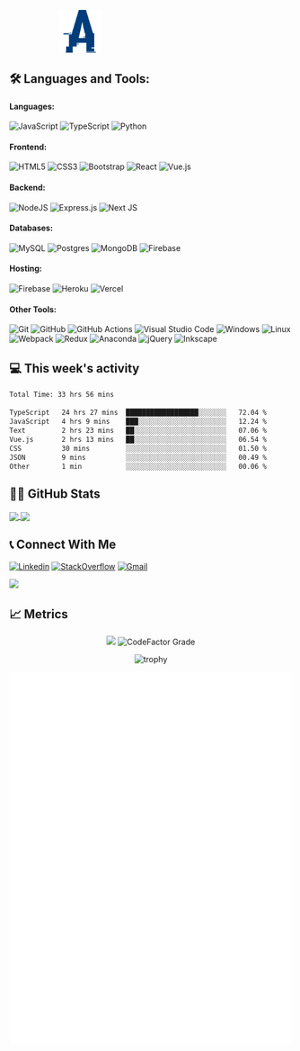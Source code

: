 <div style="width: 50%;">
  <div>
    <p align="center">
      <picture>
        <source srcset="logo.svg" media="(prefers-color-scheme: light)"  style="width: 30%;" alt="logo-dark">
        <source srcset="logo-yellow.svg" media="(prefers-color-scheme: dark)" style="width: 30%;" alt="logo-yellow">
        <img src="logo-blue.svg" style="width: 30%;"  alt="logo-fallback">
      </picture>
    </p>
  </div>
</div>

## 🛠 Languages and Tools:

#### Languages:

![JavaScript](https://img.shields.io/badge/javascript-%23F7DF1E.svg?style=for-the-badge&logo=javascript&logoColor=%23323330)
![TypeScript](https://img.shields.io/badge/typescript-%23007ACC.svg?style=for-the-badge&logo=typescript&logoColor=white)
![Python](https://img.shields.io/badge/python-3670A0?style=for-the-badge&logo=python&logoColor=ffdd54)

#### Frontend:
![HTML5](https://img.shields.io/badge/html5-%23E34F26.svg?style=for-the-badge&logo=html5&logoColor=white)
![CSS3](https://img.shields.io/badge/css3-%231572B6.svg?style=for-the-badge&logo=css3&logoColor=white)
![Bootstrap](https://img.shields.io/badge/bootstrap-%23563D7C.svg?style=for-the-badge&logo=bootstrap&logoColor=white)
![React](https://img.shields.io/badge/react-%2320232a.svg?style=for-the-badge&logo=react&logoColor=%2361DAFB)
![Vue.js](https://img.shields.io/badge/vuejs-%2335495e.svg?style=for-the-badge&logo=vuedotjs&logoColor=%234FC08D)

#### Backend: 
![NodeJS](https://img.shields.io/badge/node.js-6DA55F?style=for-the-badge&logo=node.js&logoColor=white)
![Express.js](https://img.shields.io/badge/express.js-%23404d59.svg?style=for-the-badge&logo=express&logoColor=%2361DAFB)
![Next JS](https://img.shields.io/badge/Next-black?style=for-the-badge&logo=next.js&logoColor=white)

#### Databases:

![MySQL](https://img.shields.io/badge/mysql-%2300f.svg?style=for-the-badge&logo=mysql&logoColor=white)
![Postgres](https://img.shields.io/badge/postgres-%23316192.svg?style=for-the-badge&logo=postgresql&logoColor=white)
![MongoDB](https://img.shields.io/badge/MongoDB-%234ea94b.svg?style=for-the-badge&logo=mongodb&logoColor=white)
![Firebase](https://img.shields.io/badge/firebase%20-%23039BE5.svg?&style=for-the-badge&logo=firebase)

#### Hosting:

![Firebase](https://img.shields.io/badge/firebase%20-%23039BE5.svg?&style=for-the-badge&logo=firebase)
![Heroku](https://img.shields.io/badge/heroku-%23430098.svg?style=for-the-badge&logo=heroku&logoColor=white)
![Vercel](https://img.shields.io/badge/vercel-%23000000.svg?style=for-the-badge&logo=vercel&logoColor=white)


#### Other Tools:

![Git](https://img.shields.io/badge/git%20-%23F05033.svg?&style=for-the-badge&logo=git&logoColor=white)
![GitHub](https://img.shields.io/badge/github%20-%23121011.svg?&style=for-the-badge&logo=github&logoColor=white)
![GitHub Actions](https://img.shields.io/badge/github%20actions-%232671E5.svg?style=for-the-badge&logo=githubactions&logoColor=white)
![Visual Studio Code](https://img.shields.io/badge/Visual%20Studio%20Code-0078d7.svg?style=for-the-badge&logo=visual-studio-code&logoColor=white)
![Windows](https://img.shields.io/badge/Windows-0078D6?style=for-the-badge&logo=windows&logoColor=white)
![Linux](https://img.shields.io/badge/Linux-FCC624?style=for-the-badge&logo=linux&logoColor=black)
![Webpack](https://img.shields.io/badge/webpack-%238DD6F9.svg?style=for-the-badge&logo=webpack&logoColor=black)
![Redux](https://img.shields.io/badge/redux-%23593d88.svg?style=for-the-badge&logo=redux&logoColor=white)
![Anaconda](https://img.shields.io/badge/Anaconda-%2344A833.svg?style=for-the-badge&logo=anaconda&logoColor=white)
![jQuery](https://img.shields.io/badge/jquery-%230769AD.svg?style=for-the-badge&logo=jquery&logoColor=white)
![Inkscape](https://img.shields.io/badge/Inkscape-e0e0e0?style=for-the-badge&logo=inkscape&logoColor=080A13)


## 💻 This week's activity

<!--START_SECTION:waka-->

```text
Total Time: 33 hrs 56 mins

TypeScript   24 hrs 27 mins  ██████████████████░░░░░░░   72.04 %
JavaScript   4 hrs 9 mins    ███░░░░░░░░░░░░░░░░░░░░░░   12.24 %
Text         2 hrs 23 mins   ██░░░░░░░░░░░░░░░░░░░░░░░   07.06 %
Vue.js       2 hrs 13 mins   ██░░░░░░░░░░░░░░░░░░░░░░░   06.54 %
CSS          30 mins         ░░░░░░░░░░░░░░░░░░░░░░░░░   01.50 %
JSON         9 mins          ░░░░░░░░░░░░░░░░░░░░░░░░░   00.49 %
Other        1 min           ░░░░░░░░░░░░░░░░░░░░░░░░░   00.06 %
```

<!--END_SECTION:waka-->


##  🧙‍♂️ GitHub Stats

<p style="align: left;">
<a href="https://github.com/anuraghazra/github-readme-stats">
  <img align="center" style="height: 200px;" src="https://github-readme-stats-mu-navy.vercel.app/api?username=nothingnothings&count_private=true&show_icons=true&theme=yeblu&card_width=200&border_color=002046" />
</a>
<a href="https://github.com/anuraghazra/github-readme-stats">
  <img align="center" style="height: 200px;" src="https://github-readme-stats-mu-navy.vercel.app/api/top-langs/?username=nothingnothings&langs_count=3&theme=yeblu&card_width=400&border_color=002046" />
</a>
 </p>

<!-- [![nothingnothings's wakatime stats](https://github-readme-stats.vercel.app/api/wakatime?username=nothingnothings)](https://github.com/anuraghazra/github-readme-stats)
 -->
 
 ## 📞 Connect With Me

[![Linkedin](https://img.shields.io/badge/LinkedIn-blue?style=for-the-badge&logo=Linkedin)](https://br.linkedin.com/in/arthur-dalla-corte-panazolo)
[![StackOverflow](https://img.shields.io/badge/Stackoverflow-lightgrey?style=for-the-badge&logo=stack-overflow)](https://stackoverflow.com/users/19997047/apanazolo?tab=profile)
[![Gmail](https://img.shields.io/badge/-Gmail-c14438?style=for-the-badge&logo=Gmail&logoColor=white&link=mailto:arthur.panazolo@acad.pucrs.br)](mailto:arthur.panazolo@acad.pucrs.br)


![](https://hit.yhype.me/github/profile?user_id=90531696)
 
 ## 📈 Metrics
 
 <div align="center">
  
![](https://komarev.com/ghpvc/?username=nothingnothings&style=flat-square)
![CodeFactor Grade](https://img.shields.io/codefactor/grade/github/nothingnothings/nothingnothings?style=flat-square)
  
  </div> 


<div align="center">

![trophy](https://github-profile-trophy.vercel.app/?username=nothingnothings&no-bg=false&margin-w=4&column=3&no-frame=true&theme=onedark&rank=S,SS,SSS,A,AA,AAA,SECRET)
</div>

<!-- ![Metrics](https://metrics.lecoq.io/nothingnothings?template=classic&base.hireable=true&base.activity=0&base.community=0&achievements=1&base=header%2C%20activity%2C%20community%2C%20repositories%2C%20metadata&base.indepth=false&base.hireable=true&base.skip=false&achievements=false&achievements.threshold=C&achievements.secrets=true&achievements.display=detailed&achievements.limit=6&config.timezone=America%2FSao_Paulo&config.padding=20%25) -->
<div align="center">
<picture>
  <img src="/github-metrics.svg" alt="Metrics">
</picture>
  <div>
 







  



 <!-- [![Repos Badge](https://badges.temir.dev/repos?username=nothingnothings&style=for-the-badge&logo=github&color=yellow)](https://badges.temir.dev/repos?username=nothingnothings&style=for-the-badge&logo=github&color=yellow) -->

